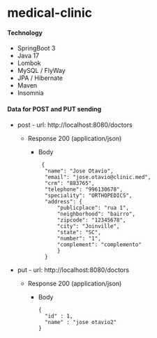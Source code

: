 # medical-clinic

#### Technology

<ul>
  <li>SpringBoot 3</li>
  <li>Java 17</li>
  <li>Lombok</li>
  <li>MySQL / FlyWay</li>
  <li>JPA / Hibernate</li>
  <li>Maven</li>
  <li>Insomnia</li>
</ul>


#### Data for POST and PUT sending
+ post - url: http://localhost:8080/doctors
  + Response 200 (application/json)

      + Body

             {
              "name": "Jose Otavio",
              "email": "jose.otavio@clinic.med",
              "crm": "883765",
              "telephone": "996130678",
              "speciality": "ORTHOPEDICS",
              "address": {
                  "publicplace": "rua 1",
                  "neighborhood": "bairro",
                  "zipcode": "12345678",
                  "city": "Joinville",
                  "state": "SC",
                  "number": "1",
                  "complement": "complemento"
                  }
              }
              
+ put - url: http://localhost:8080/doctors
   + Response 200 (application/json)

      + Body

            {
              "id" : 1,
              "name" : "jose otavio2"
            }
